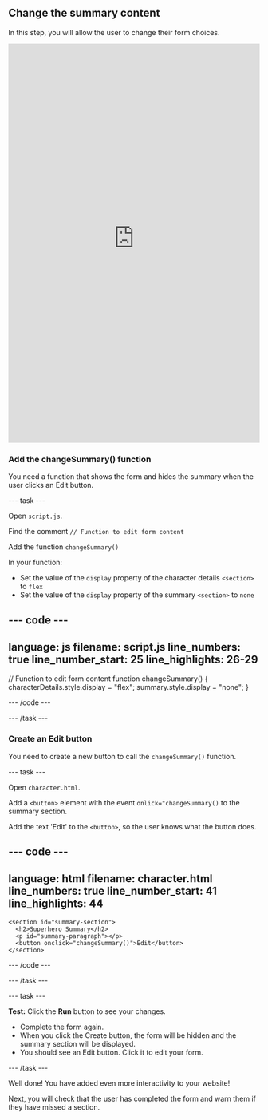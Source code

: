 ## Change the summary content

In this step, you will allow the user to change their form choices.

<iframe src="https://staging-editor.raspberrypi.org/en/embed/viewer/comic-character-step5" width="100%" height="800" frameborder="0" marginwidth="0" marginheight="0" allowfullscreen> </iframe>

### Add the changeSummary() function

You need a function that shows the form and hides the summary when the user clicks an Edit button.

--- task ---

Open `script.js`.

Find the comment `// Function to edit form content`

Add the function `changeSummary()`

In your function:
+ Set the value of the `display` property of the character details `<section>` to `flex`
+ Set the value of the `display` property of the summary `<section>` to `none`

--- code ---
---
language: js
filename: script.js
line_numbers: true
line_number_start: 25
line_highlights: 26-29
---
// Function to edit form content
function changeSummary() {
  characterDetails.style.display = "flex";
  summary.style.display = "none";
}   
    
--- /code ---

--- /task ---

### Create an Edit button

You need to create a new button to call the `changeSummary()` function.

--- task ---

Open `character.html`.

Add a `<button>` element with the event `onlick="changeSummary()` to the summary section.

Add the text 'Edit' to the `<button>`, so the user knows what the button does.

--- code ---
---
language: html
filename: character.html
line_numbers: true
line_number_start: 41
line_highlights: 44
---

    <section id="summary-section">
      <h2>Superhero Summary</h2>
      <p id="summary-paragraph"></p>
      <button onclick="changeSummary()">Edit</button>
    </section>
    
--- /code ---

--- /task ---

--- task ---

**Test:** Click the **Run** button to see your changes. 
+ Complete the form again.
+ When you click the Create button, the form will be hidden and the summary section will be displayed.
+ You should see an Edit button. Click it to edit your form.

--- /task ---

Well done! You have added even more interactivity to your website!

Next, you will check that the user has completed the form and warn them if they have missed a section.